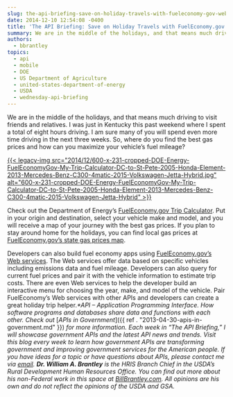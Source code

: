 ```yaml
---
slug: the-api-briefing-save-on-holiday-travels-with-fueleconomy-gov-web-services
date: 2014-12-10 12:54:08 -0400
title: 'The API Briefing: Save on Holiday Travels with FuelEconomy.gov Web Services'
summary: We are in the middle of the holidays, and that means much driving to visit friends and relatives. I was just in Kentucky this past weekend where I spent a total of eight hours driving. I am sure many of you will spend even more time driving in the next three weeks. So, where do
authors:
  - bbrantley
topics:
  - api
  - mobile
  - DOE
  - US Department of Agriculture
  - united-states-department-of-energy
  - USDA
  - wednesday-api-briefing
---
```


We are in the middle of the holidays, and that means much driving to visit friends and relatives. I was just in Kentucky this past weekend where I spent a total of eight hours driving. I am sure many of you will spend even more time driving in the next three weeks. So, where do you find the best gas prices and how can you maximize your vehicle’s fuel mileage?

[{{< legacy-img src="2014/12/600-x-231-cropped-DOE-Energy-FuelEconomyGov-My-Trip-Calculator-DC-to-St-Pete-2005-Honda-Element-2013-Mercedes-Benz-C300-4matic-2015-Volkswagen-Jetta-Hybrid.jpg" alt="600-x-231-cropped-DOE-Energy-FuelEconomyGov-My-Trip-Calculator-DC-to-St-Pete-2005-Honda-Element-2013-Mercedes-Benz-C300-4matic-2015-Volkswagen-Jetta-Hybrid" >}}](https://s3.amazonaws.com/digitalgov/_legacy-img/2014/12/600-x-583-full-DOE-Energy-FuelEconomyGov-My-Trip-Calculator-DC-to-St-Pete-2005-Honda-Element-2013-Mercedes-Benz-C300-4matic-2015-Volkswagen-Jetta-Hybrid.jpg)

Check out the Department of Energy’s <a href="http://www.fueleconomy.gov/trip/#?" target="_blank">FuelEconomy.gov Trip Calculator</a>. Put in your origin and destination, select your vehicle make and model, and you will receive a map of your journey with the best gas prices. If you plan to stay around home for the holidays, you can find local gas prices at <a href="http://www.fueleconomy.gov/feg/gasprices/states/index.shtml" target="_blank">FuelEconomy.gov’s state gas prices map</a>.

Developers can also build fuel economy apps using <a href="http://www.fueleconomy.gov/feg/ws/index.shtml" target="_blank">FuelEconomy.gov’s Web services</a>. The Web services offer data based on specific vehicles including emissions data and fuel mileage. Developers can also query for current fuel prices and pair it with the vehicle information to estimate trip costs. There are even Web services to help the developer build an interactive menu for choosing the year, make, and model of the vehicle. Pair FuelEconomy’s Web services with other APIs and developers can create a great holiday trip helper._*API – Application Programming Interface. How software programs and databases share data and functions with each other. Check out_ [_APIs in Government_]({{ ref . "2013-04-30-apis-in-government.md" }}) _for more information._
_Each week in “The API Briefing,” I will showcase government APIs and the latest API news and trends. Visit this blog every week to learn how government APIs are transforming government and improving government services for the American people. If you have ideas for a topic or have questions about APIs, please contact me via_ [_email_](mailto:bill.brantley@wdc.usda.gov)_._
_**Dr. William A. Brantley** is the HRIS Branch Chief in the USDA’s Rural Development Human Resources Office. You can find out more about his non-Federal work in this space at_ [_BillBrantley.com_](http://billbrantley.com/)_. All opinions are his own and do not reflect the opinions of the USDA and GSA._

<div class="copyIcon copy0">
</div>

<div class="pasteIcon paste0">
</div>

<div class="notifyIcon">
</div>

<div class="copyIcon copy0">
</div>

<div class="pasteIcon paste0">
</div>

<div class="notifyIcon">
</div>